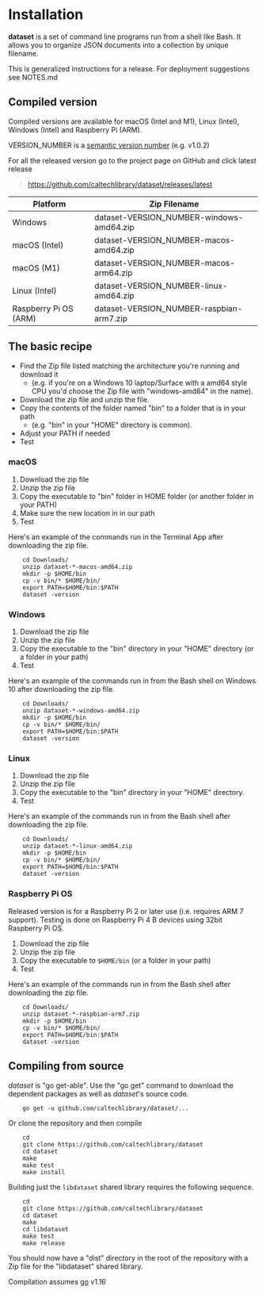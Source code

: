 Installation
============

__dataset__ is a set of command line programs run from a shell like Bash. It allows you to organize JSON documents into a collection by unique filename. 

This is generalized instructions for a release.  For deployment suggestions see NOTES.md

Compiled version
----------------

Compiled versions are available for macOS (Intel and M1), Linux (Intel), 
Windows (Intel) and Raspberry Pi (ARM).

VERSION_NUMBER is a [semantic version number](http://semver.org/) (e.g. v1.0.2)


For all the released version go to the project page on GitHub and click latest release

>    https://github.com/caltechlibrary/dataset/releases/latest


| Platform    | Zip Filename                             | 
|-------------|------------------------------------------|
| Windows     | dataset-VERSION_NUMBER-windows-amd64.zip |
| macOS (Intel) | dataset-VERSION_NUMBER-macos-amd64.zip  |
| macOS (M1)  | dataset-VERSION_NUMBER-macos-arm64.zip  |
| Linux (Intel) | dataset-VERSION_NUMBER-linux-amd64.zip   |
| Raspberry Pi OS (ARM) | dataset-VERSION_NUMBER-raspbian-arm7.zip |


The basic recipe
----------------

- Find the Zip file listed matching the architecture you're running and download it
    - (e.g. if you're on a Windows 10 laptop/Surface with a amd64 style CPU you'd choose the Zip file with "windows-amd64" in the name).
- Download the zip file and unzip the file.
- Copy the contents of the folder named "bin" to a folder that is in your path 
    - (e.g. "bin" in your "HOME" directory is common).
- Adjust your PATH if needed
- Test


### macOS

1. Download the zip file
2. Unzip the zip file
3. Copy the executable to "bin" folder in HOME folder (or another folder in your PATH)
4. Make sure the new location in in our path
5. Test

Here's an example of the commands run in the Terminal App after downloading the 
zip file.

```shell
    cd Downloads/
    unzip dataset-*-macos-amd64.zip
    mkdir -p $HOME/bin
    cp -v bin/* $HOME/bin/
    export PATH=$HOME/bin:$PATH
    dataset -version
```

### Windows

1. Download the zip file
2. Unzip the zip file
3. Copy the executable to the "bin" directory in your "HOME" directory (or a folder in your path)
4. Test

Here's an example of the commands run in from the Bash shell on Windows 10 after
downloading the zip file.

```shell
    cd Downloads/
    unzip dataset-*-windows-amd64.zip
    mkdir -p $HOME/bin
    cp -v bin/* $HOME/bin/
    export PATH=$HOME/bin:$PATH
    dataset -version
```


### Linux 

1. Download the zip file
2. Unzip the zip file
3. Copy the executable to the "bin" directory in your "HOME" directory.
4. Test

Here's an example of the commands run in from the Bash shell after
downloading the zip file.

```shell
    cd Downloads/
    unzip dataset-*-linux-amd64.zip
    mkdir -p $HOME/bin
    cp -v bin/* $HOME/bin/
    export PATH=$HOME/bin:$PATH
    dataset -version
```


### Raspberry Pi OS

Released version is for a Raspberry Pi 2 or later use (i.e. requires ARM 7 support). Testing is done on Raspberry Pi 4 B devices using 32bit Raspberry Pi OS.

1. Download the zip file
2. Unzip the zip file
3. Copy the executable to `$HOME/bin` (or a folder in your path)
4. Test

Here's an example of the commands run in from the Bash shell after
downloading the zip file.

```shell
    cd Downloads/
    unzip dataset-*-raspbian-arm7.zip
    mkdir -p $HOME/bin
    cp -v bin/* $HOME/bin/
    export PATH=$HOME/bin:$PATH
    dataset -version
```


## Compiling from source

_dataset_ is "go get-able".  Use the "go get" command to download the dependent packages
as well as _dataset_'s source code. 


```shell
    go get -u github.com/caltechlibrary/dataset/...
```

Or clone the repository and then compile

```shell
    cd
    git clone https://github.com/caltechlibrary/dataset
    cd dataset
    make
    make test
    make install
```

Building just the `libdataset` shared library requires the following sequence.

```
    cd
    git clone https://github.com/caltechlibrary/dataset
    cd dataset
    make
    cd libdataset
    make test
    make release
```

You should now have a "dist" directory in the root of the repository with a
Zip file for the "libdataset" shared library.


Compilation assumes [go](https://github.com/golang/go) v1.16

